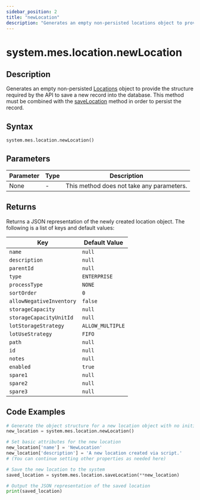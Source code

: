 ```yaml
---
sidebar_position: 2
title: "newLocation"
description: "Generates an empty non-persisted locations object to provide the structure to save a new record into the database."
---
```


# system.mes.location.newLocation

## Description

Generates an empty non-persisted [Locations](../../data-model/location-model/location) object to provide the structure required by the API
to save a new record into the database. This method must be combined with the [saveLocation](./save-location) method in order to persist the record.

## Syntax

```python
system.mes.location.newLocation()
```

## Parameters

| Parameter | Type | Description                               |
| --------- | ---- | ----------------------------------------- |
| None      | -    | This method does not take any parameters. |

## Returns

Returns a JSON representation of the newly created location object. The following is a list of keys and default values:

| Key                      | Default Value    |
| ------------------------ | ---------------- |
| `name`                   | `null`           |
| `description`            | `null`           |
| `parentId`               | `null`           |
| `type`                   | `ENTERPRISE`     |
| `processType`            | `NONE`           |
| `sortOrder`              | `0`              |
| `allowNegativeInventory` | `false`          |
| `storageCapacity`        | `null`           |
| `storageCapacityUnitId`  | `null`           |
| `lotStorageStrategy`     | `ALLOW_MULTIPLE` |
| `lotUseStrategy`         | `FIFO`           |
| `path`                   | `null`           |
| `id`                     | `null`           |
| `notes`                  | `null`           |
| `enabled`                | `true`           |
| `spare1`                 | `null`           |
| `spare2`                 | `null`           |
| `spare3`                 | `null`           |

## Code Examples

```python
# Generate the object structure for a new location object with no initial arguments
new_location = system.mes.location.newLocation()

# Set basic attributes for the new location
new_location['name'] = 'NewLocation'
new_location['description'] = 'A new location created via script.'
# (You can continue setting other properties as needed here)

# Save the new location to the system
saved_location = system.mes.location.saveLocation(**new_location)

# Output the JSON representation of the saved location
print(saved_location)
```
